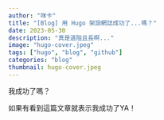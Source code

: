 ```yaml
---
author: "咪卡"
title: "[Blog] 用 Hugo 架設網誌成功了...嗎？"
date: 2023-05-30
description: "真是道阻且長啊..."
image: "hugo-cover.jpeg"
tags: ["hugo", "blog", "github"]
categories: "blog"
thumbnail: hugo-cover.jpeg
---
```


我成功了嗎？

如果有看到這篇文章就表示我成功了YA！



